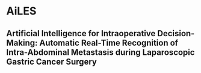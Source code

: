 # AiLES
## Artificial Intelligence for Intraoperative Decision-Making: Automatic Real-Time Recognition of Intra-Abdominal Metastasis during Laparoscopic Gastric Cancer Surgery

